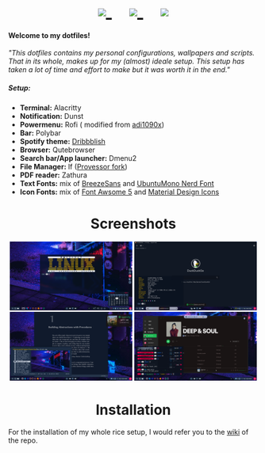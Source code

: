 <p align="center">
<span style="font-size:3em;">
    <a href="https://github.com/SwiftyChicken/dotfiles/wiki?raw=true">
    <img style="height: 51px; width: auto" src="https://github.com/SwiftyChicken/dotfiles/blob/master/Pictures/ReadMe/Wiki.png?raw=true" />
    </a>
	&nbsp;&nbsp;
   <a href="https://github.com/SwiftyChicken/dotfiles/wiki">
   <img style="height: 50px; width: auto" src="https://github.com/SwiftyChicken/dotfiles/blob/master/Pictures/ReadMe/Gallery.png?raw=true" />
   </a>
	&nbsp;&nbsp;
  <a href="#Installation">
  <img style="height: 50px; width: auto" src="https://github.com/SwiftyChicken/dotfiles/blob/master/Pictures/ReadMe/Guide.png?raw=true" />
  </a>
</span>
</p>
 
#### Welcome to my dotfiles!
 <i>"This dotfiles contains my personal configurations, wallpapers and scripts.
 That in its whole, makes up for my (almost) ideale setup.
 This setup has taken a lot of time and effort to make but it was worth it in the end."</i>  

##### Setup:
* **Terminal:** Alacritty
* **Notification:** Dunst
* **Powermenu:** Rofi ( modified from [adi1090x](https://github.com/adi1090x/rofi))
* **Bar:** Polybar
* **Spotify theme:** [Dribbblish](https://github.com/morpheusthewhite/spicetify-themes/tree/master/Dribbblish)
* **Browser:** Qutebrowser
* **Search bar/App launcher:** Dmenu2
* **File Manager:** lf ([Provessor fork](https://github.com/Provessor/lf))
* **PDF reader:** Zathura
* **Text Fonts:** mix of [BreezeSans](https://developer.tizen.org/design/platform/styles/typography) and [UbuntuMono Nerd Font](https://www.nerdfonts.com/)
* **Icon Fonts:** mix of [Font Awsome 5](https://fontawesome.com/how-to-use/on-the-desktop/setup/getting-started) and [Material Design Icons](https://github.com/Templarian/MaterialDesign-Font)

# <center>Screenshots</center>
<p align="center">
  <img width="49%" src="https://github.com/SwiftyChicken/dotfiles/blob/master/Pictures/ReadMe/Screenshot-update_1.png?raw=true" />
  <img width="49%" src="https://github.com/SwiftyChicken/dotfiles/blob/master/Pictures/ReadMe/Screenshot-update_2.png?raw=true" />
  <img width="49%" src="https://github.com/SwiftyChicken/dotfiles/blob/master/Pictures/ReadMe/Screenshot-update_3.png?raw=true" />
  <img width="49%" src="https://github.com/SwiftyChicken/dotfiles/blob/master/Pictures/ReadMe/Screenshot-update_4.png?raw=true" />
</p>

# <center>Installation</center>
For the installation of my whole rice setup,
I would refer you to the [wiki](https://github.com/SwiftyChicken/dotfiles/wiki?raw=true) of the repo.
